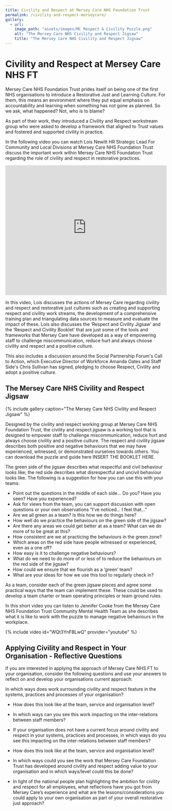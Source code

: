 ```yaml
---
title: Civility and Respect at Mersey Care NHS Foundation Trust
permalink: /civility-and-respect-merseycare/
gallery:
  - url:
    image_path: "assets/images/MC Respect & Civility Puzzle.png"
    alt: "The Mersey Care NHS Civility and Respect Jigsaw"
    title: "The Mersey Care NHS Civility and Respect Jigsaw"
---
```


# Civility and Respect at Mersey Care NHS FT

Mersey Care NHS Foundation Trust prides itself on being one of the first NHS organisations to introduce a Restorative Just and Learning Culture. For them, this means an environment where they put equal emphasis on accountability and learning when something has not gone as planned. So we ask, what happened? Not, who is to blame?

As part of their work, they introduced a Civility and Respect workstream group who were asked to develop a framework that aligned to Trust values and fostered and supported civility in practice.

In the following video you can watch Lois Newitt HR Strategic Lead For Community and Local Divisions at Mersey Care NHS Foundation Trust discuss the important work within Mersey Care NHS Foundation Trust regarding the role of civility and respect in restorative practices.

<iframe src="https://northumbria.cloud.panopto.eu/Panopto/Pages/Viewer.aspx?id=b350f220-9971-4f50-9931-ac600099c97c&autoplay=false&offerviewer=false&showtitle=false&showbrand=false&captions=false&interactivity=all" height="405" width="100%" allowfullscreen allow="autoplay" frameborder="0"></iframe>

In this video, Lois discusses the actions of Mersey Care regarding civility and respect and restorative just cultures such as creating and supporting respect and civility work streams, the development of a comprehensive training plan and triangulating data sources to measure and evaluate the impact of these. Lois also discusses the ‘Respect and Civility Jigsaw’ and the ‘Respect and Civility Booklet’ that are just some of the tools and frameworks that Mersey Care have developed as a way of empowering staff to challenge miscommunication, reduce hurt and always choose civility and respect and a positive culture.

This also includes a discussion around the Social Partnership Forum's Call to Action, which Executive Director of Workforce Amanda Oates and Staff Side's Chris Sullivan has signed, pledging to choose Respect, Civility and adopt a positive culture.

## The Mersey Care NHS Civility and Respect Jigsaw

{% include gallery caption="The Mersey Care NHS Civility and Respect Jigsaw" %}

Designed by the civility and respect working group at Mersey Care NHS Foundation Trust, the civility and respect jigsaw is a working tool that is designed to empower staff to challenge miscommunication, reduce hurt and always choose civility and a positive culture. The respect and civility jigsaw describes both positive and negative behaviours that we may have experienced, witnessed, or demonstrated ourselves towards others. You can download the puzzle and guide here INSERT THE BOOKLET HERE.

The green side of the jigsaw describes what respectful and civil behaviour looks like; the red side describes what disrespectful and uncivil behaviour looks like. The following is a suggestion for how you can use this with your teams:

* Point out the questions in the middle of each side... Do you? Have you seen? Have you experienced?
* Ask for views from the team, you can support discussion with open questions or your own observations “I’ve noticed... I feel that...”
* Are we all green as a team? Is this how we do things here?
* How well do we practice the behaviours on the green side of the jigsaw?
* Are there any areas we could get better at as a team? What can we do more of to be great at this?
* How consistent are we at practicing the behaviours in the green zone?
* Which areas on the red side have people witnessed or experienced, even as a one off?
* How easy is it to challenge negative behaviours?
* What do we need to do more of or less of to reduce the behaviours on the red side of the jigsaw?
* How could we ensure that we flourish as a ‘green’ team?
* What are your ideas for how we use this tool to regularly check in?

As a team, consider each of the green jigsaw pieces and agree some practical ways that the team can implement these. These could be used to develop a team charter or team operating principles or team ground rules.

In this short video you can listen to Jennifer Cooke from the Mersey Care NHS Foundation Trust Community Mental Health Team as she describes what it is like to work with the puzzle to manage  negative behaviours in the workplace.

{% include video id="WQt3YnFBLwQ" provider="youtube" %}

## Applying Civility and Respect in Your Organisation - Reflective Questions

If you are interested in applying the approach of Mersey Care NHS FT to your organisation, consider the following questions and use your answers to reflect on and develop your organisations current approach:

In which ways does work surrounding civility and respect feature in the systems, practices and processes of your organisation?

* How does this look like at the team, service and organisation level?

* In which ways can you see this work impacting on the inter-relations between staff members?

* If your organisation does not have a current focus around civility and respect in your systems, practices and processes, in which ways do you see this impacting on the inter-relations between staff members?

* How does this look like at the team, service and organisation level?

* In which ways could you see the work that Mersey Care Foundation Trust has developed around civility and respect adding value to your organisation and in which ways/level could this be done?

* In light of the national people plan highlighting the ambition for civility and respect for all employees, what reflections have you got from Mersey Care’s experience and what are the lessons/considerations you could apply to your own organisation as part of your overall restorative just approach?